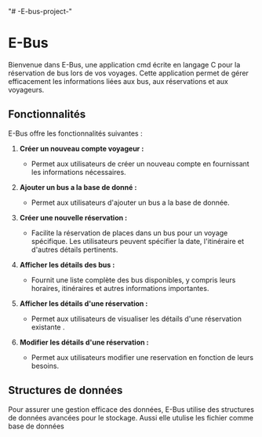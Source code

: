 "# -E-bus-project-" 
# E-Bus 

Bienvenue dans E-Bus, une application cmd  écrite en langage C pour la réservation de bus lors de vos voyages. Cette application permet de gérer efficacement les informations liées aux bus, aux réservations et aux voyageurs. 

## Fonctionnalités

E-Bus offre les fonctionnalités suivantes :

1. **Créer un nouveau compte voyageur :**
   - Permet aux utilisateurs de créer un nouveau compte en fournissant les informations nécessaires.

2. **Ajouter un bus a la base de donné :**
   - Permet aux utilisateurs d'ajouter un bus a la base de donnée.

3. **Créer une nouvelle réservation :**
   - Facilite la réservation de places dans un bus pour un voyage spécifique. Les utilisateurs peuvent spécifier la date, l'itinéraire et d'autres détails pertinents.

4. **Afficher les détails des bus :**
   - Fournit une liste complète des bus disponibles, y compris leurs horaires, itinéraires et autres informations importantes.

5. **Afficher les détails d'une réservation :**
   - Permet aux utilisateurs de visualiser les détails d'une réservation existante .

6. **Modifier les détails d'une réservation :**
   - Permet aux utilisateurs modifier une reservation en fonction de leurs besoins.


## Structures de données 

Pour assurer une gestion efficace des données, E-Bus utilise des structures de données avancées pour le stockage. Aussi elle utulise les fichier comme base de données



